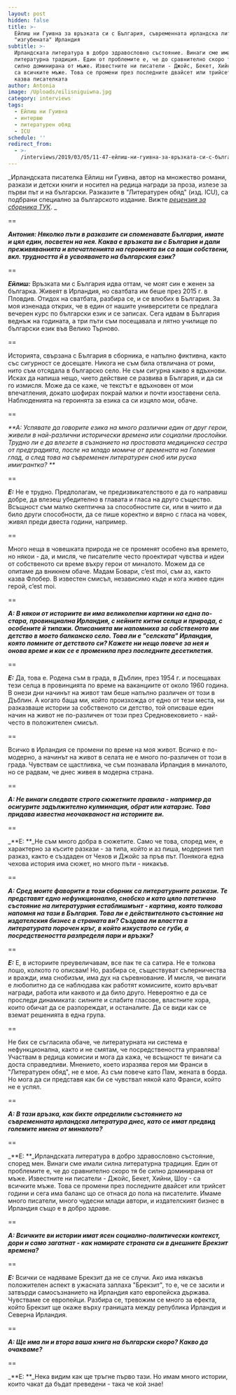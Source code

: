 ```yaml
---
layout: post
hidden: false
title: >-
  Ейлиш ни Гуивна за връзката си с България, съвременната ирландска литература и
  "изгубената" Ирландия
subtitle: >-
  Ирландската литература в добро здравословно състояние. Винаги сме имали силна
  литературна традиция. Един от проблемите е, че до сравнително скоро тя бе
  силно доминирана от мъже. Известните ни писатели - Джойс, Бекет, Хийни, Шоу -
  са всичките мъже. Това се промени през последните двайсет или трийсет години,
  казва писателката
author: Antonia
image: /Uploads/eilisniguiwna.jpg
category: interviews
tags:
  - Ейлиш ни Гуивна
  - интервю
  - литературен обяд
  - ICU
schedule: ''
redirect_from:
  - >-
    /interviews/2019/03/05/11-47-ейлиш-ни-гуивна-за-връзката-си-с-българия-съвременната-ирландска-литература-и-изгубената-ирландия
---
```

_Ирландската писателка Ейлиш ни Гуивна, автор на множество романи, разкази и детски книги и носител на редица награди за проза, излезе за първи път и на български. Разказите в "Литературен обяд" (изд. ICU), са подбрани специално за българското издание. Вижте _[_рецензия за сборника ТУК_](https://literaturnirazgovori.com/bookreviews/2019/02/25/10-14-%D1%80%D0%B5%D1%86%D0%B5%D0%BD%D0%B7%D0%B8%D1%8F-%D0%B5%D0%B9%D0%BB%D0%B8%D1%88-%D0%BD%D0%B8-%D0%B3%D1%83%D0%B8%D0%B2%D0%BD%D0%B0-%D0%BB%D0%B8%D1%82%D0%B5%D1%80%D0%B0%D1%82%D1%83%D1%80%D0%B5%D0%BD-%D0%BE%D0%B1%D1%8F%D0%B4-%D1%81-%D0%B2%D0%BA%D1%83%D1%81-%D0%BD%D0%B0-%D0%B8%D1%80%D0%BB%D0%B0%D0%BD%D0%B4%D0%B8%D1%8F.html)_. _

\==

_**Антония: Няколко пъти в разказите си споменавате България, имате и цял един, посветен на нея. Каква е връзката ви с България и дали преживяванията и впечатленията на героинята ви са ваши собствени, вкл. трудността й в усвояването на българския език?**_

\==

_**Ейлиш:**_ Връзката ми с България идва оттам, че моят син е женен за българка. Живеят в Ирландия, но сватбата им беше през 2015 г. в Пловдив. Отидох на сватбата, разбира се, и се влюбих в България. За моя изненада открих, че в един от нашите университети се предлага вечерен курс по български език и се записах. Сега идвам в България веднъж на годината, а три пъти съм посещавала и лятно училище по български език във Велико Търново. 

\==

Историята, свързана с България в сборника, е напълно фиктивна, както със сигурност се досещате. Никога не съм била отвличана от роми, нито съм отсядала в българско село. Не съм сигурна какво я вдъхнови. Исках да напиша нещо, чието действие се развива в България, и да си го измисля. Може да се каже, че текстът е вдъхновен от мои впечатления, докато шофирах покрай малки и почти изоставени села. Наблюденията на героинята за езика са си изцяло мои, обаче.

\==

_**А: Успявате да говорите езика на много различни един от друг герои, живели в най-различни исторически времена или социални прослойки. Трудно ли е да влезете в съзнанието на простовата медицинска сестра от предградията, после на младо момиче от времената на Големия глад, а след това на съвременен литературен сноб или руска имигрантка? **_

\==

_**Е:**_ Не е трудно. Предполагам, че предизвикателството е да го направиш добре, да влезеш убедително в главата и гласа на друго същество. Всъщност съм малко скептична за способностите си, или в чиито и да било други способности, да се пише коректно и вярно с гласа на човек, живял преди двеста години, например. 

\==

Много неща в човешката природа не се променят особено във времето, но някои - да, и мисля, че писателите често проектират чувства и идеи от собственото си време въхру герои от миналото. Можем да се опитаме да вникнем обаче. Мадам Бовари, c’est moi, съм аз, както казва Флобер. В известен смисъл, независимо къде и кога живее един герой, c’est moi.

\==

_**А: В някои от историите ви има великолепни картини на една по-стара, провинциална Ирландия, с нейните китни селца и природа, с особените й типажи. Описанията ми напомниха за собственото ми детство в моето балканско село. Това ли е "селската" Ирландия, която помните от детството си? Кажете ни нещо повече за нея и онова време и как се е променила през последните десетилетия.**_

\==

_**Е:**_ Да, това е. Родена съм в града, в Дъблин, през 1954 г. и посещавах тези селца в провинцията по време на ваканциите от около 1960 година. В онези дни начинът на живот там беше напълно различен от този в Дъблин. А когато баща ми, който произхожда от едно от тези места, ни разказваше истории за собственото си детство, той описваше един начин на живот не по-различен от този през Средновековието - най-често в положителен смисъл. 

\==

Всичко в Ирландия се промени по време на моя живот. Всичко е по-модерно, а начинът на живот в селата не е много по-различен от този в града. Чувствам се щастливка, че съм познавала Ирландия в миналото, но се радвам, че днес живея в модерна страна. 

\==

_**А: Не винаги следвате строго сюжетните правила - например да осигурите задължително кулминация, обрат или катарзис. Това придава известна неочакваност на историите ви.**_

\==

_**Е: **_Не съм много добра в сюжетите. Само че това, според мен, е характерно за късите разкази - за типа, който и аз пиша, модерния тип разказ, както е създаден от Чехов и Джойс за пръв път. Понякога една чехова история има сюжет, но много пъти - никакъв. 

\==

_**А: Сред моите фаворити в този сборник са литературните разкази. Те представят едно нефункционално, снобско и като цяло патетично състояние на литературния естаблишмънт - картина, която толкова напомня на тази в България. Това ли е действителното състояние на издателския бизнес в страната ви? Създава ли властта в литературата порочен кръг, в който изкуството се губи, а посредствеността разпределя пари и връзки?**_

\== 

_**Е:**_ Е, в историите преувеличавам, все пак те са сатира. Не е толкова лошо, колкото го описвам! Но, разбира се, съществуват съперничества и вражди, има снобизъм, има дух на съревнование. И мисля, че винаги е любопитно да се наблюдава как работят комисиите, които връчват награди, работа или каквото и да било друго. Невероятно е да се проследи динамиката: силните и слабите гласове, властните хора, които обичат да се разпореждат, и останалите. Да се види как се вземат решенията в една група. 

\==

Не бих се съгласила обаче, че литературната ни система е нефункционална, както и не смятам, че посредствеността управлява! Участвам в редица комисии и мога да кажа, че всъщност те винаги са доста справедливи. Мнението, което изразява героя ми Франси в "Литературен обяд", не е мое. Аз съм повече като Пам, жената в борда. Но мога да си представя как би се чувствал някой като Франси, който не е успял. 

\==

_**А: В тази връзка, как бихте определили състоянието на съвременната ирландска литература днес, като се имат предвид големите имена от миналото?**_

\==

_**Е: **_Ирландската литература в добро здравословно състояние, според мен. Винаги сме имали силна литературна традиция. Един от проблемите е, че до сравнително скоро тя бе силно доминирана от мъже. Известните ни писатели - Джойс, Бекет, Хийни, Шоу - са всичките мъже. Това се промени през последните двайсет или трийсет години и сега има баланс що се отнася до пола на писателите. Имаме много писатели, много чудесни млади автори, и издателският бизнес в Ирландия също е в добро здраве.

\==

_**А: Всичките ви истории имат ясен социално-политически контекст, дори и само загатнат - как намирате страната си в днешните Брекзит времена?**_

\==

_**Е:**_ Всички се надяваме Брекзит да не се случи. Ако има някакъв положителен аспект в ужасната заплаха "Брекзит", то е, че се засили и затвърди самосъзнанието на Ирландия като европейска държава. Чувстваме се европейци. Разбира се, тревожим се много за ефекта, който Брекзит ще окаже върху границата между република Ирландия и Северна Ирландия. 

\==

_**А: Ще има ли и втора ваша книга на български скоро? Какво да очакваме?**_

\==

_**Е: **_Нека видим как ще тръгне първо тази. Но имам много истории, които чакат да бъдат преведени - така че кой знае!
